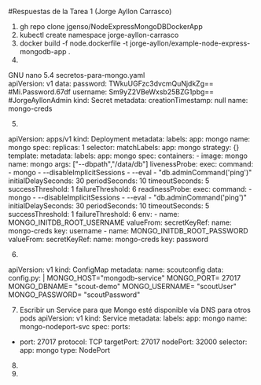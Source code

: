 #Respuestas de la Tarea 1 (Jorge Ayllon Carrasco)
1. gh repo clone jgenso/NodeExpressMongoDBDockerApp   
2. kubectl create namespace jorge-ayllon-carrasco 
3. docker build -f node.dockerfile -t jorge-ayllon/example-node-express-mongodb-app .
4. 
  GNU nano 5.4                                                                                  secretos-para-mongo.yaml                                                                                           
apiVersion: v1
data:
  password: TWkuUGFzc3dvcmQuNjdkZg== #Mi.Password.67df
  username: Sm9yZ2VBeWxsb25BZG1pbg== #JorgeAyllonAdmin
kind: Secret
metadata:
  creationTimestamp: null
  name: mongo-creds

5.
apiVersion: apps/v1
kind: Deployment
metadata:
  labels:
    app: mongo
  name: mongo
spec:
  replicas: 1
  selector:
    matchLabels:
      app: mongo
  strategy: {}
  template:
    metadata:
      labels:
        app: mongo
    spec:
      containers:
      - image: mongo
        name: mongo
        args: ["--dbpath","/data/db"]
        livenessProbe:
          exec:
            command:
              - mongo
              - --disableImplicitSessions
              - --eval
              - "db.adminCommand('ping')"
          initialDelaySeconds: 30
          periodSeconds: 10
          timeoutSeconds: 5
          successThreshold: 1
          failureThreshold: 6
        readinessProbe:
          exec:
            command:
              - mongo
              - --disableImplicitSessions
              - --eval
              - "db.adminCommand('ping')"
          initialDelaySeconds: 30
          periodSeconds: 10
          timeoutSeconds: 5
          successThreshold: 1
          failureThreshold: 6
        env:
        - name: MONGO_INITDB_ROOT_USERNAME
          valueFrom:
            secretKeyRef:
              name: mongo-creds
              key: username
        - name: MONGO_INITDB_ROOT_PASSWORD
          valueFrom:
            secretKeyRef:
              name: mongo-creds
              key: password

6.
apiVersion: v1
kind: ConfigMap
metadata:
  name: scoutconfig
data:
  config.py: |
    MONGO_HOST="mongodb-service"
    MONGO_PORT= 27017
    MONGO_DBNAME= "scout-demo"
    MONGO_USERNAME= "scoutUser"
    MONGO_PASSWORD= "scoutPassword"
    
7. Escribir un Service para que Mongo esté disponible vía DNS para otros pods
apiVersion: v1
kind: Service
metadata:
  labels:
    app: mongo
  name: mongo-nodeport-svc
spec:
  ports:
  - port: 27017
    protocol: TCP
    targetPort: 27017
    nodePort: 32000
  selector:
    app: mongo
  type: NodePort

8.
9.

